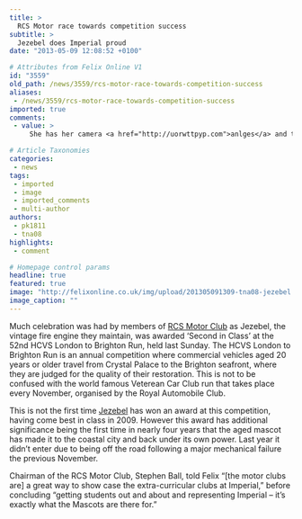 ```yaml
---
title: >
  RCS Motor race towards competition success
subtitle: >
  Jezebel does Imperial proud
date: "2013-05-09 12:08:52 +0100"

# Attributes from Felix Online V1
id: "3559"
old_path: /news/3559/rcs-motor-race-towards-competition-success
aliases:
 - /news/3559/rcs-motor-race-towards-competition-success
imported: true
comments:
 - value: >
     She has her camera <a href="http://uorwttpyp.com">anlges</a> and this isn't her best shot. She is something like an inch and a half taller than EJ, amd EJ isn't short. JW is 6 ft tall. Maybe she is wearing high heels, and he tilted a bit toward her, idk. His smile is funny awkward here.Does anyone know how this show is rating? In the last interview that catgoh n chinggunie kindly translated, JW was concerned about ratings.

# Article Taxonomies
categories:
 - news
tags:
 - imported
 - image
 - imported_comments
 - multi-author
authors:
 - pk1811
 - tna08
highlights:
 - comment

# Homepage control params
headline: true
featured: true
image: "http://felixonline.co.uk/img/upload/201305091309-tna08-jezebel.jpg"
image_caption: ""
---
```


Much celebration was had by members of [RCS Motor Club](https://union.ic.ac.uk/rcc/rcsmotor/) as Jezebel, the vintage fire engine they maintain, was awarded ‘Second in Class’ at the 52nd HCVS London to Brighton Run, held last Sunday.
 The HCVS London to Brighton Run is an annual competition where commercial vehicles aged 20 years or older travel from Crystal Palace to the Brighton seafront, where they are judged for the quality of their restoration. This is not to be confused with the world famous Veterean Car Club run that takes place every November, organised by the Royal Automobile Club.

This is not the first time [Jezebel](http://www.youtube.com/watch?v=yfYVdn1vDAw) has won an award at this competition, having come best in class in 2009. However this award has additional significance being the first time in nearly four years that the aged mascot has made it to the coastal city and back under its own power. Last year it didn’t enter due to being off the road following a major mechanical failure the previous November.

Chairman of the RCS Motor Club, Stephen Ball, told Felix “[the motor clubs are] a great way to show case the extra-curricular clubs at Imperial,” before concluding “getting students out and about and representing Imperial ­– it’s exactly what the Mascots are there for.”
